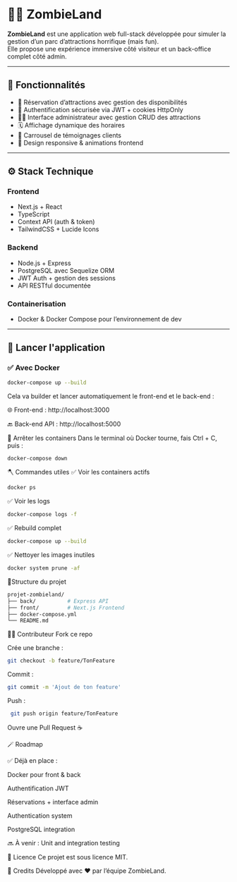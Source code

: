 # 🧟‍♂️ ZombieLand

**ZombieLand** est une application web full-stack développée pour simuler la gestion d’un parc d’attractions horrifique (mais fun).  
Elle propose une expérience immersive côté visiteur et un back-office complet côté admin.

---

## 🎢 Fonctionnalités

- 🎫 Réservation d’attractions avec gestion des disponibilités
- 🔐 Authentification sécurisée via JWT + cookies HttpOnly
- 🧑‍💼 Interface administrateur avec gestion CRUD des attractions
- 🗓️ Affichage dynamique des horaires
- 💬 Carrousel de témoignages clients
- 📱 Design responsive & animations frontend

---

## ⚙️ Stack Technique

### Frontend
- Next.js + React
- TypeScript
- Context API (auth & token)
- TailwindCSS + Lucide Icons

### Backend
- Node.js + Express
- PostgreSQL avec Sequelize ORM
- JWT Auth + gestion des sessions
- API RESTful documentée

### Containerisation
- Docker & Docker Compose pour l’environnement de dev

---

## 🚀 Lancer l'application

### ✅ Avec Docker

```bash
docker-compose up --build
```

Cela va builder et lancer automatiquement le front-end et le back-end :

🌐 Front-end : http://localhost:3000

🔙 Back-end API : http://localhost:5000

🛑  Arrêter les containers
Dans le terminal où Docker tourne, fais Ctrl + C, puis :

```bash
docker-compose down
```

🪓 Commandes utiles
✅ Voir les containers actifs

```bash
docker ps
```

✅ Voir les logs

```bash
docker-compose logs -f
```

✅ Rebuild complet

```bash
docker-compose up --build
```

✅ Nettoyer les images inutiles

```bash
docker system prune -af
```

📂Structure du projet

```bash
projet-zombieland/
├── back/          # Express API
├── front/         # Next.js Frontend
├── docker-compose.yml
└── README.md
```

👩‍💻 Contributeur
Fork ce repo

Crée une branche : 
```bash
git checkout -b feature/TonFeature
```
Commit : 
```bash
git commit -m 'Ajout de ton feature'
```
Push :
```bash
 git push origin feature/TonFeature
```
Ouvre une Pull Request ☕

🪄 Roadmap

✅ Déjà en place :

Docker pour front & back

Authentification JWT

Réservations + interface admin

Authentication system

PostgreSQL integration

🔜 À venir :
Unit and integration testing

🧩 Licence
Ce projet est sous licence MIT.

🙌 Credits
Développé avec ❤️ par l’équipe ZombieLand.